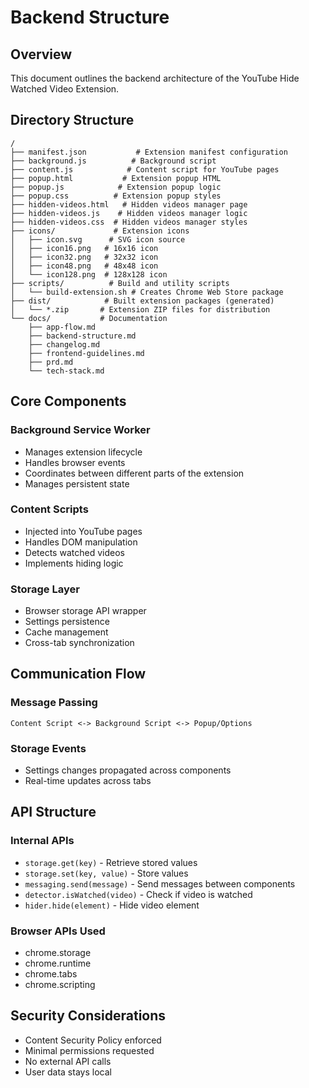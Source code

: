 # Backend Structure

## Overview
This document outlines the backend architecture of the YouTube Hide Watched Video Extension.

## Directory Structure
```
/
├── manifest.json           # Extension manifest configuration
├── background.js          # Background script
├── content.js            # Content script for YouTube pages
├── popup.html           # Extension popup HTML
├── popup.js            # Extension popup logic
├── popup.css          # Extension popup styles
├── hidden-videos.html   # Hidden videos manager page
├── hidden-videos.js    # Hidden videos manager logic
├── hidden-videos.css  # Hidden videos manager styles
├── icons/             # Extension icons
│   ├── icon.svg      # SVG icon source
│   ├── icon16.png   # 16x16 icon
│   ├── icon32.png   # 32x32 icon
│   ├── icon48.png   # 48x48 icon
│   └── icon128.png  # 128x128 icon
├── scripts/          # Build and utility scripts
│   └── build-extension.sh # Creates Chrome Web Store package
├── dist/            # Built extension packages (generated)
│   └── *.zip       # Extension ZIP files for distribution
└── docs/           # Documentation
    ├── app-flow.md
    ├── backend-structure.md
    ├── changelog.md
    ├── frontend-guidelines.md
    ├── prd.md
    └── tech-stack.md
```

## Core Components

### Background Service Worker
- Manages extension lifecycle
- Handles browser events
- Coordinates between different parts of the extension
- Manages persistent state

### Content Scripts
- Injected into YouTube pages
- Handles DOM manipulation
- Detects watched videos
- Implements hiding logic

### Storage Layer
- Browser storage API wrapper
- Settings persistence
- Cache management
- Cross-tab synchronization

## Communication Flow

### Message Passing
```
Content Script <-> Background Script <-> Popup/Options
```

### Storage Events
- Settings changes propagated across components
- Real-time updates across tabs

## API Structure

### Internal APIs
- `storage.get(key)` - Retrieve stored values
- `storage.set(key, value)` - Store values
- `messaging.send(message)` - Send messages between components
- `detector.isWatched(video)` - Check if video is watched
- `hider.hide(element)` - Hide video element

### Browser APIs Used
- chrome.storage
- chrome.runtime
- chrome.tabs
- chrome.scripting

## Security Considerations
- Content Security Policy enforced
- Minimal permissions requested
- No external API calls
- User data stays local